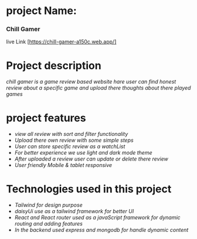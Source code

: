 # project Name:
### Chill Gamer
live Link [https://chill-gamer-a150c.web.app/]
# Project description
*chill gamer is a game review based website hare user can find honest review about a specific game and upload there thoughts about there played games*

# project features
+ *view all review with sort and filter functionality*
+ *Upload there own review with  some simple steps*
+ *User can store specific review as a watchList*
+ *For better experience we use light and dark mode theme*
+ *After uploaded a review user can update or delete there review*
+ *User friendly Mobile & tablet responsive*

# Technologies used in this project
+ *Tailwind for design purpose*
+ *daisyUi use as a tailwind framework for better UI*
+ *React and React router used as a javaScript framework for dynamic routing and adding features*
+ *In the backend used express and mongodb for handle dynamic content*



